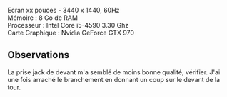 Ecran xx pouces - 3440 x 1440, 60Hz<br>
Mémoire : 8 Go de RAM<br>
Processeur : Intel Core i5-4590 3.30 Ghz<br>
Carte Graphique : Nvidia GeForce GTX 970<br>

<!--more-->

## Observations

La prise jack de devant m'a semblé de moins bonne qualité, vérifier. J'ai une fois arraché le branchement en donnant un coup sur le devant de la tour.
